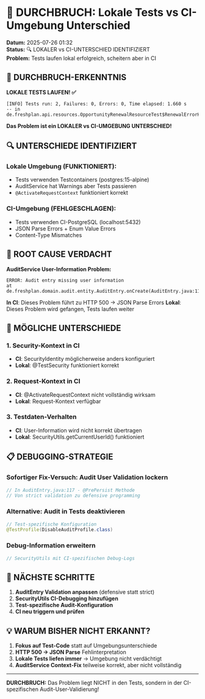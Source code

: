# 🎯 DURCHBRUCH: Lokale Tests vs CI-Umgebung Unterschied

**Datum:** 2025-07-26 01:32  
**Status:** 🔍 LOKALER vs CI-UNTERSCHIED IDENTIFIZIERT  
**Problem:** Tests laufen lokal erfolgreich, scheitern aber in CI

## 🚨 DURCHBRUCH-ERKENNTNIS

**LOKALE TESTS LAUFEN! ✅**
```
[INFO] Tests run: 2, Failures: 0, Errors: 0, Time elapsed: 1.660 s 
-- in de.freshplan.api.resources.OpportunityRenewalResourceTest$RenewalErrorHandling
```

**Das Problem ist ein LOKALER vs CI-UMGEBUNG UNTERSCHIED!**

## 🔍 UNTERSCHIEDE IDENTIFIZIERT

### Lokale Umgebung (FUNKTIONIERT):
- Tests verwenden Testcontainers (postgres:15-alpine)
- AuditService hat Warnings aber Tests passieren
- `@ActivateRequestContext` funktioniert korrekt

### CI-Umgebung (FEHLGESCHLAGEN):
- Tests verwenden CI-PostgreSQL (localhost:5432)
- JSON Parse Errors + Enum Value Errors
- Content-Type Mismatches

## 🧠 ROOT CAUSE VERDACHT

**AuditService User-Information Problem:**
```
ERROR: Audit entry missing user information
at de.freshplan.domain.audit.entity.AuditEntry.onCreate(AuditEntry.java:117)
```

**In CI**: Dieses Problem führt zu HTTP 500 → JSON Parse Errors
**Lokal**: Dieses Problem wird gefangen, Tests laufen weiter

## 🔧 MÖGLICHE UNTERSCHIEDE

### 1. Security-Kontext in CI
- **CI**: SecurityIdentity möglicherweise anders konfiguriert
- **Lokal**: @TestSecurity funktioniert korrekt

### 2. Request-Kontext in CI
- **CI**: @ActivateRequestContext nicht vollständig wirksam
- **Lokal**: Request-Kontext verfügbar

### 3. Testdaten-Verhalten
- **CI**: User-Information wird nicht korrekt übertragen
- **Lokal**: SecurityUtils.getCurrentUserId() funktioniert

## 📋 DEBUGGING-STRATEGIE

### Sofortiger Fix-Versuch: Audit User Validation lockern
```java
// In AuditEntry.java:117 - @PrePersist Methode
// Von strict validation zu defensive programming
```

### Alternative: Audit in Tests deaktivieren
```java
// Test-spezifische Konfiguration
@TestProfile(DisableAuditProfile.class)
```

### Debug-Information erweitern
```java
// SecurityUtils mit CI-spezifischen Debug-Logs
```

## 🎯 NÄCHSTE SCHRITTE

1. **AuditEntry Validation anpassen** (defensive statt strict)
2. **SecurityUtils CI-Debugging hinzufügen**
3. **Test-spezifische Audit-Konfiguration**
4. **CI neu triggern und prüfen**

## 💡 WARUM BISHER NICHT ERKANNT?

1. **Fokus auf Test-Code** statt auf Umgebungsunterschiede
2. **HTTP 500 → JSON Parse** Fehlinterpretation
3. **Lokale Tests liefen immer** → Umgebung nicht verdächtigt
4. **AuditService Context-Fix** teilweise korrekt, aber nicht vollständig

---
**DURCHBRUCH:** Das Problem liegt NICHT in den Tests, sondern in der CI-spezifischen Audit-User-Validierung!